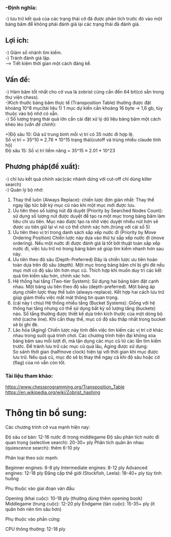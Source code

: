 ### -Định nghĩa:
-) lưu trữ kết quả của các trạng thái cờ đã được phân tích trước đó vào một bảng băm để không phải đánh giá lại các trạng thái đã đánh giá.   
## Lợi ích:
-) Giảm số nhánh tìm kiếm.   
-) Tránh đánh giá lặp.   
--> Tiết kiệm thời gian một cách đáng kể.   
 
## Vấn đề:
-) Hàm băm tốt nhất cho cờ vua là zobrist cũng cần đến 64 bit(có sẵn trong thư viện chess).   
-)Kích thước bảng băm thực tế (Transposition Table) thường được đặt khoảng 10^8 mục(tài liệu 1) 1 mục dự kiến cần khoảng 16 byte -> 1,6 gb, tùy thuộc vào bộ nhớ có sẵn.   
-) Số lượng trạng thái quá lớn cần cài đặt xử lý dữ liệu bảng băm một cách khéo léo (*vấn đề chính*):   

+)Độ sâu 10: Giả sử trung bình mỗi vị trí có 35 nước đi hợp lệ.   
Số vị trí = 35^10 ≈ 2.76 * 10^15 trạng thái(cutoff và trùng nhiều claude tính hộ)   
Độ sâu 15: Số vị trí tiềm năng = 35^15 ≈ 2.01 * 10^23   
## Phương pháp(đề xuất):
-) chỉ lưu kết quả chính xác(các nhánh dừng với cut-off chỉ dùng killer search)   
-) Quản lý bộ nhớ:   
1. Thay thế luôn (Always Replace): chiến lược đơn giản nhất: Thay thế ngay lập tức bất kỳ mục cũ nào khi một mục mới được lưu.
2. Ưu tiên theo số lượng nút đã duyệt (Priority by Searched Nodes Count): sử dụng số lượng nút được duyệt để tạo ra một mục trong bảng băm làm tiêu chí ưu tiên. Mục nào được tạo ra nhờ việc duyệt nhiều nút hơn sẽ được ưu tiên giữ lại vì nó có thể chính xác hơn.(trùng với cái số 5)
3. Ưu tiên theo vị trí trong danh sách sắp xếp nước đi (Priority by Move Ordering Position) Chiến lược này dựa vào thứ tự sắp xếp nước đi (move ordering). Nếu một nước đi được đánh giá là tốt bởi thuật toán sắp xếp nước đi, việc lưu trữ nó trong bảng băm sẽ giúp tìm kiếm nhanh hơn sau này.
4. Ưu tiên theo độ sâu (Depth-Preferred) Đây là chiến lược ưu tiên hoàn toàn dựa trên độ sâu (depth). Một mục trong bảng băm chỉ bị ghi đè nếu mục mới có độ sâu lớn hơn mục cũ. Thích hợp khi muốn duy trì các kết quả tìm kiếm sâu hơn, chính xác hơn.
5. Hệ thống hai tầng (Two-tier System): Sử dụng hai bảng băm đặt cạnh nhau. Một bảng ưu tiên theo độ sâu (depth-preferred). Một bảng áp dụng chiến lược thay thế luôn (always-replace). Kết hợp hai cách lưu trữ giúp giảm thiểu việc mất mát thông tin quan trọng.
6. (cái này t chịu) Hệ thống nhiều tầng (Bucket Systems): Giống với hệ thống hai tầng nhưng có thể sử dụng bất kỳ số lượng tầng (buckets) nào. Số tầng thường được thiết kế dựa trên kích thước của một dòng bộ nhớ (cache line). Khi cần thay thế, mục có độ sâu thấp nhất trong bucket sẽ bị ghi đè.   
7. Lão hóa (Aging) Chiến lược này tính đến việc tìm kiếm các vị trí cờ khác nhau trong suốt quá trình chơi. Các chương trình hiện đại không xóa bảng băm sau mỗi lượt đi, mà tận dụng các mục cũ từ các lần tìm kiếm trước. Để tránh lưu trữ các mục cũ quá lâu, Aging được sử dụng:   
So sánh thời gian (halfmove clock) hiện tại với thời gian khi mục được lưu trữ. Nếu quá cũ, mục đó sẽ bị thay thế ngay cả khi độ sâu hoặc cờ (flag) của nó vẫn còn tốt.   

### Tài liệu tham khảo:  
https://www.chessprogramming.org/Transposition_Table    
https://en.wikipedia.org/wiki/Zobrist_hashing    

# Thông tin bổ sung:
Các chương trình cờ vua mạnh hiện nay:

Độ sâu cơ bản: 12-16 nước đi trong middlegame
Độ sâu phân tích nước đi quan trọng (selective search): 20-30+ ply
Phân tích quân ăn nhau (quiescence search): thêm 6-10 ply


Phân loại theo sức mạnh:

Beginner engines: 6-8 ply
Intermediate engines: 8-12 ply
Advanced engines: 12-18 ply
Đẳng cấp thế giới (Stockfish, Leela): 18-40+ ply tùy tình huống


Phụ thuộc vào giai đoạn ván đấu:

Opening (khai cuộc): 10-18 ply (thường dùng thêm opening book)
Middlegame (trung cuộc): 12-20 ply
Endgame (tàn cuộc): 15-35+ ply (ít quân hơn nên tìm sâu hơn)


Phụ thuộc vào phần cứng:

CPU thông thường: 12-18 ply